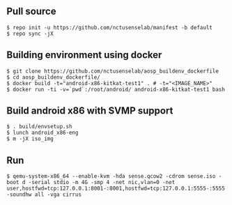 ## Pull source
```shell
$ repo init -u https://github.com/nctusenselab/manifest -b default
$ repo sync -jX
```

## Building environment using docker
```
$ git clone https://github.com/nctusenselab/aosp_buildenv_dockerfile
$ cd aosp_buildenv_dockerfile/
$ docker build -t="android-x86-kitkat-test1" . # -t="<IMAGE_NAME>"
$ docker run -ti -v=`pwd`:/root/android/ android-x86-kitkat-test1 bash
```

## Build android x86 with SVMP support
```
$ . build/envsetup.sh
$ lunch android_x86-eng
$ m -jX iso_img
```

## Run
```
$ qemu-system-x86_64 --enable-kvm -hda sense.qcow2 -cdrom sense.iso -boot d -serial stdio -m 4G -smp 4 -net nic,vlan=0 -net user,hostfwd=tcp:127.0.0.1:8001-:8001,hostfwd=tcp:127.0.0.1:5555-:5555 -soundhw all -vga cirrus
```
